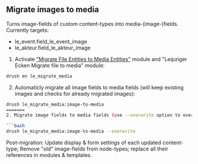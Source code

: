 ## Migrate images to media

Turns image-fields of custom content-types into media-(image-)fields. Currently targets:

* le_event.field_le_event_image
* le_akteur.field_le_akteur_image

1. Activate ["Migrate File Entities to Media Entities"](https://www.drupal.org/project/migrate_file_to_media) module and "Leipziger Ecken Migrate file to media" module:

```bash
drush en le_migrate_media
```

2. Automaticly migrate all image fields to media fields (will keep existing images and checks for already migrated images):

```bash
drush le_migrate_media:image-to-media
=======
2. Migrate image fields to media fields (use --overwrite option to overwrite existing media):

```bash
drush le_migrate_media:image-to-media --overwrite
```

Post-migration: Update display & form settings of each updated content-type; Remove "old" image-fields from node-types; replace all their references in modules & templates.
